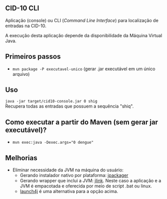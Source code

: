 ## CID-10 CLI 

Aplicação (console) ou CLI (_Command Line Interface_) para localização de
 entradas na CID-10. 
 
A execução desta aplicação depende da disponibilidade da Máquina Virtual Java.

## Primeiros passos

- `mvn package -P executavel-unico` (gerar .jar executável em um único arquivo)

## Uso 

```java -jar target/cid10-console.jar 0 shig```  
Recupera todas as entradas que possuem a sequência "shiq". 

## Como executar a partir do Maven (sem gerar jar executável)?

- `mvn exec:java -Dexec.args="0 dengue"`

## Melhorias 

- Eliminar necessidade da JVM na máquina do usuário:
  - Gerando instalador nativo por plataforma: [jpackager](http://openjdk.java.net/jeps/343)
  - Gerando wrapper que inclui a JVM: [jlink](https://www.baeldung.com/jlink
  ). Neste caso a aplicação e a JVM é empacotada e oferecida por meio de
  script .bat ou linux. 
  - [launch4j](http://launch4j.sourceforge.net/) é uma alternativa para a
  opção acima.



